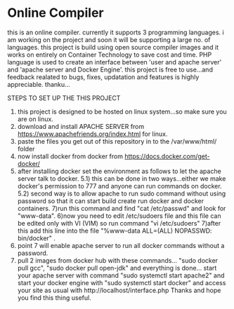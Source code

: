# Online Compiler
this is an online compiler. currently it supports 3 programming languages. i am working on the project and soon it will be supporting a large no. of languages.
this project is build using open source compiler images and it works on entirely on Container Technology to save cost and time.
PHP language is used to create an interface between 'user and apache server' and 'apache server and Docker Engine'.
this project is free to use...and feedback realated to bugs, fixes, updatation and features is highly appreciable.
thanku...

STEPS TO SET UP THE THIS PROJECT  

1) this project is designed to be hosted on linux system...so make sure you are on linux.
2) download and install APACHE SERVER from https://www.apachefriends.org/index.html for linux.
3) paste the files you get out of this repository in to the /var/www/html/ folder
4) now install docker from docker from https://docs.docker.com/get-docker/
5) after installing docker set the environment as follows to let the apache server talk to docker.
5.1) this can be done in two ways...either we make docker's permission to 777 and anyone can run commands on docker.
5.2) second way is to allow apache to run sudo command without using password so that it can start build create run docker and docker containers.
7)run this command and find "cat /etc/passwd" and look for "www-data".
6)now you need to edit /etc/sudoers file and this file can be edited only with VI (VIM) so run command "vi /etc/sudoers"
7)after this add this line into the file "%www-data ALL=(ALL) NOPASSWD: bin/docker" .
8) point 7 will enable apache server to run all docker commands without a password.
9) pull 2 images from docker hub with these commands... "sudo docker pull gcc", "sudo docker pull open-jdk"
and 
everything is done...
start your apache server with command "sudo systemctl start apache2"
and start your docker engine with "sudo systemctl start docker"
and access your site as usual with http://localhost/interface.php
Thanks and hope you find this thing useful.
